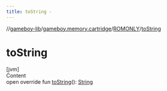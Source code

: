 ```yaml
---
title: toString -
---
```

//[gameboy-lib](../../index.md)/[gameboy.memory.cartridge](../index.md)/[ROMONLY](index.md)/[toString](to-string.md)



# toString  
[jvm]  
Content  
open override fun [toString](to-string.md)(): [String](https://kotlinlang.org/api/latest/jvm/stdlib/kotlin/-string/index.html)  



